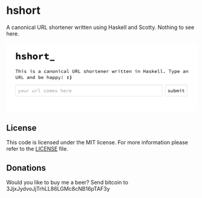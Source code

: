 hshort
======
A canonical URL shortener written using Haskell and Scotty. Nothing to see here.

[![screenshot](/screenshot.png)](http://hshort.co)

## License
This code is licensed under the MIT license. For more information please refer
to the [LICENSE](/LICENSE) file.

## Donations
Would you like to buy me a beer? Send bitcoin to 3JjxJydvoJjTrhLL86LGMc8cNB16pTAF3y
